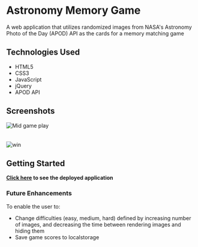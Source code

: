 
# Astronomy Memory Game

A web application that utilizes randomized images from NASA's Astronomy Photo of the Day (APOD) API as the cards for a memory matching game

## Technologies Used

- HTML5
- CSS3
- JavaScript
- jQuery
- APOD API

## Screenshots

![Mid game play](https://i.imgur.com/I0AYtsW.png)
<br>
<br>
<br>
![win](https://i.imgur.com/hx2F2df.png)

## Getting Started

**[Click here](https://ambertav.github.io/astronomy-memory-game/) to see the deployed application**

### Future Enhancements

To enable the user to:

- Change difficulties (easy, medium, hard) defined by increasing number of images, and decreasing the time between rendering images and hiding them
- Save game scores to localstorage
